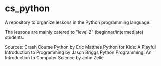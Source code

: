 # cs_python
A repository to organize lessons in the Python programming language.

The lessons are mainly catered to "level 2" (beginner/intermediate) students.

Sources:
Crash Course Python by Eric Matthes
Python for Kids: A Playful Introduction to Programming by Jason Briggs
Python Programming: An Introduction to Computer Science by John Zelle
